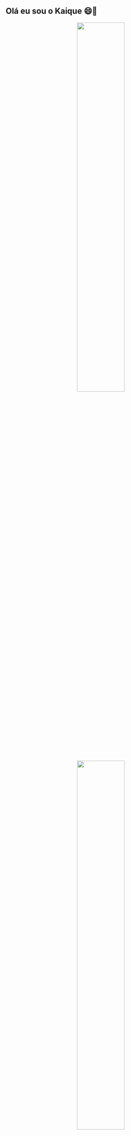 ### 

<!--


Here are some ideas to get you started:

- 🔭 I’m currently working on ...
- 🌱 I’m currently learning ...
- 👯 I’m looking to collaborate on ...
- 🤔 I’m looking for help with ...
- 💬 Ask me about ...
- 📫 How to reach me: ...
- 😄 Pronouns: ...
- ⚡ Fun fact: ...
-->
## Olá eu sou o Kaique 😄👋

<div align="center">

  <a href="https://github.com/Kaiquef13">

  <img height="50%" src="https://github-readme-stats.vercel.app/api?username=Kaiquef13&show_icons=true&theme=dark&include_all_commits=true&count_private=true"/>

  <img height="50%" src="https://github-readme-stats.vercel.app/api/top-langs/?username=Kaiquef13&layout=compact&langs_count=7&theme=dark"/>

</div>
